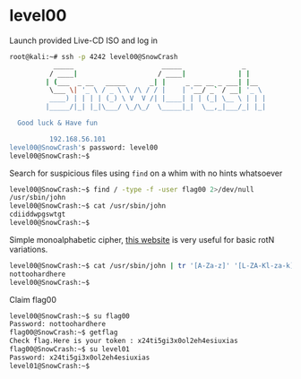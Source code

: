 # level00

Launch provided Live-CD ISO and log in
```bash
root@kali:~# ssh -p 4242 level00@SnowCrash
           _____                      _____               _
          / ____|                    / ____|             | |
         | (___  _ __   _____      _| |     _ __ __ _ ___| |__
          \___ \| '_ \ / _ \ \ /\ / / |    | '__/ _` / __| '_ \
          ____) | | | | (_) \ V  V /| |____| | | (_| \__ \ | | |
         |_____/|_| |_|\___/ \_/\_/  \_____|_|  \__,_|___/_| |_|

  Good luck & Have fun

          192.168.56.101
level00@SnowCrash's password: level00
level00@SnowCrash:~$
```

Search for suspicious files using `find` on a whim with no hints whatsoever
```bash
level00@SnowCrash:~$ find / -type -f -user flag00 2>/dev/null
/usr/sbin/john
level00@SnowCrash:~$ cat /usr/sbin/john
cdiiddwpgswtgt
level00@SnowCrash:~$
```

Simple monoalphabetic cipher, [this website](https://rot13.com/) is very useful for basic rotN variations.
```bash
level00@SnowCrash:~$ cat /usr/sbin/john | tr '[A-Za-z]' '[L-ZA-Kl-za-k]'
nottoohardhere
level00@SnowCrash:~$
```

Claim flag00
```bash
level00@SnowCrash:~$ su flag00
Password: nottoohardhere
flag00@SnowCrash:~$ getflag
Check flag.Here is your token : x24ti5gi3x0ol2eh4esiuxias
flag00@SnowCrash:~$ su level01
Password: x24ti5gi3x0ol2eh4esiuxias
level01@SnowCrash:~$
```
